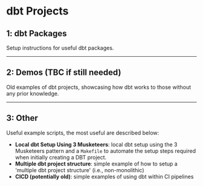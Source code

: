 # dbt Projects

## 1: dbt Packages

Setup instructions for useful dbt packages.

___

## 2: Demos (TBC if still needed)

Old examples of dbt projects, showcasing how dbt works to those without any prior knowledge.

___

## 3: Other

Useful example scripts, the most useful are described below:

* **Local dbt Setup Using 3 Musketeers**: local dbt setup using the 3 Musketeers pattern and a `Makefile` to automate the setup steps required when initially creating a DBT project.
* **Multiple dbt project structure**: simple example of how to setup a 'multiple dbt project structure' (i.e., non-monolithic)
* **CICD (potentially old)**: simple examples of using dbt within CI pipelines
